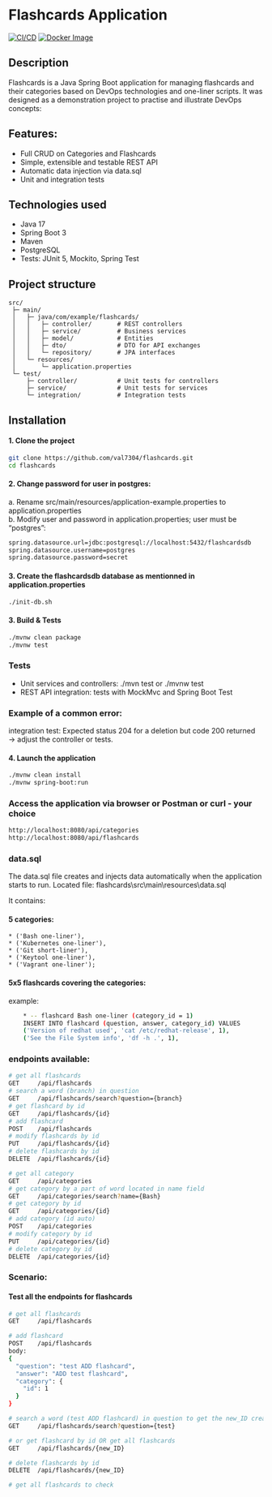 # Flashcards Application

[![CI/CD](https://github.com/val7304/flashcards/actions/workflows/main.yml/badge.svg)](https://github.com/val7304/flashcards/actions/workflows/main.yml)
[![Docker Image](https://img.shields.io/docker/v/valeriejeanne/flashcards?sort=semver)](https://hub.docker.com/r/valeriejeanne/flashcards)

## Description

Flashcards is a Java Spring Boot application for managing flashcards and their categories based on DevOps technologies and one-liner scripts.
It was designed as a demonstration project to practise and illustrate DevOps concepts:

## Features:

* Full CRUD on Categories and Flashcards
* Simple, extensible and testable REST API
* Automatic data injection via data.sql
* Unit and integration tests

## Technologies used
* Java 17
* Spring Boot 3
* Maven
* PostgreSQL 
* Tests: JUnit 5, Mockito, Spring Test

## Project structure
```text
src/
 ├─ main/
 │   ├─ java/com/example/flashcards/
 │   │   ├─ controller/       # REST controllers
 │   │   ├─ service/          # Business services
 │   │   ├─ model/            # Entities
 │   │   ├─ dto/              # DTO for API exchanges
 │   │   └─ repository/       # JPA interfaces
 │   └─ resources/
 │       └─ application.properties
 └─ test/
     ├─ controller/           # Unit tests for controllers
     ├─ service/              # Unit tests for services
     └─ integration/          # Integration tests
```

## Installation
#### 1. Clone the project
```sh
git clone https://github.com/val7304/flashcards.git
cd flashcards
```

#### 2. Change password for user in postgres: 
a. Rename src/main/resources/application-example.properties to application.properties  
b. Modify user and password in application.properties; user must be “postgres”:
```sh
spring.datasource.url=jdbc:postgresql://localhost:5432/flashcardsdb
spring.datasource.username=postgres
spring.datasource.password=secret
```

#### 3. Create the flashcardsdb database as mentionned in application.properties
```sh
./init-db.sh
```

#### 3. Build & Tests
```sh
./mvnw clean package
./mvnw test
```

### Tests
- Unit services and controllers: ./mvn test or ./mvnw test
- REST API integration: tests with MockMvc and Spring Boot Test

### Example of a common error:
integration test:
Expected status 204 for a deletion but code 200 returned → adjust the controller or tests.

#### 4. Launch the application
```sh
./mvnw clean install
./mvnw spring-boot:run
```

### Access the application via browser or Postman or curl - your choice
```sh
http://localhost:8080/api/categories
http://localhost:8080/api/flashcards
```

### data.sql
The data.sql file creates and injects data automatically when the application starts to run.
Located file:  flashcards\src\main\resources\data.sql

It contains: 
#### 5 categories: 
	* ('Bash one-liner'),
	* ('Kubernetes one-liner'),
	* ('Git short-liner'),
	* ('Keytool one-liner'),
	* ('Vagrant one-liner');

#### 5x5 flashcards covering the categories: 
example: 
```sh
	* -- flashcard Bash one-liner (category_id = 1)
	INSERT INTO flashcard (question, answer, category_id) VALUES
	('Version of redhat used', 'cat /etc/redhat-release', 1),
	('See the File System info', 'df -h .', 1),
```

### endpoints available:
```sh
# get all flashcards
GET     /api/flashcards
# search a word (branch) in question
GET     /api/flashcards/search?question={branch}
# get flashcard by id
GET     /api/flashcards/{id}
# add flashcard
POST    /api/flashcards
# modify flashcards by id
PUT     /api/flashcards/{id}
# delete flashcards by id
DELETE  /api/flashcards/{id}

# get all category
GET     /api/categories
# get category by a part of word located in name field
GET     /api/categories/search?name={Bash}
# get category by id
GET     /api/categories/{id}
# add category (id auto)
POST    /api/categories
# modify category by id
PUT     /api/categories/{id}
# delete category by id
DELETE  /api/categories/{id}
```

### Scenario:

#### Test all the endpoints for flashcards
```sh
# get all flashcards
GET     /api/flashcards

# add flashcard
POST    /api/flashcards
body: 
{
  "question": "test ADD flashcard",
  "answer": "ADD test flashcard",
  "category": {
    "id": 1
  }
}

# search a word (test ADD flashcard) in question to get the new_ID created
GET     /api/flashcards/search?question={test}

# or get flashcard by id OR get all flashcards
GET     /api/flashcards/{new_ID}

# delete flashcards by id
DELETE  /api/flashcards/{new_ID}

# get all flashcards to check 

```